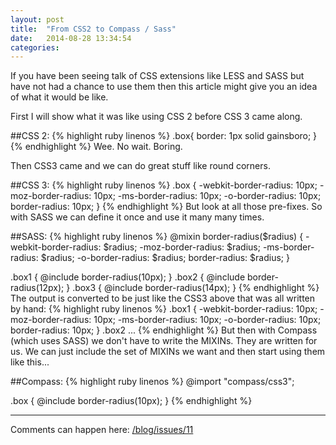 ```yaml
---
layout: post
title:  "From CSS2 to Compass / Sass"
date:   2014-08-28 13:34:54
categories:
---
```

If you have been seeing talk of CSS extensions like LESS and SASS but have not had a chance to use them then this article might give you an idea of what it would be like.

First I will show what it was like using CSS 2 before CSS 3 came along.

##CSS 2:
{% highlight ruby linenos %}
.box{
  border: 1px solid gainsboro;
}
{% endhighlight %}
Wee. No wait. Boring.

Then CSS3 came and we can do great stuff like round corners.

##CSS 3:
{% highlight ruby linenos %}
.box {
  -webkit-border-radius: 10px;
  -moz-border-radius: 10px;
  -ms-border-radius: 10px;
  -o-border-radius: 10px;
  border-radius: 10px;
}
{% endhighlight %}
But look at all those pre-fixes. So with SASS we can define it once and use it many many times.

##SASS:
{% highlight ruby linenos %}
@mixin border-radius($radius) {
  -webkit-border-radius: $radius;
  -moz-border-radius: $radius;
  -ms-border-radius: $radius;
  -o-border-radius: $radius;
  border-radius: $radius;
}

.box1 { @include border-radius(10px); }
.box2 { @include border-radius(12px); }
.box3 { @include border-radius(14px); }
{% endhighlight %}
The output is converted to be just like the CSS3 above that was all written by hand:
{% highlight ruby linenos %}
.box1 {
  -webkit-border-radius: 10px;
  -moz-border-radius: 10px;
  -ms-border-radius: 10px;
  -o-border-radius: 10px;
  border-radius: 10px;
}
.box2 ...
{% endhighlight %}
But then with Compass (which uses SASS) we don't have to write the MIXINs. They are written for us. We can just include the set of MIXINs we want and then start using them like this...

##Compass:
{% highlight ruby linenos %}
@import "compass/css3";

.box {
  @include border-radius(10px);
}
{% endhighlight %}

---

Comments can happen here: [/blog/issues/11](https://github.com/getsetbro/blog/issues/11)